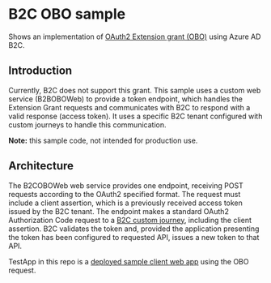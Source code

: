 # B2C OBO sample 
Shows an implementation of [OAuth2 Extension grant (OBO)](https://tools.ietf.org/html/rfc6749#section-4.5) using Azure AD B2C.

## Introduction
Currently, B2C does not support this grant. This sample uses a custom web service (B2BOBOWeb) to provide a token endpoint, which 
handles the Extension Grant requests and communicates with B2C to respond with a valid response (access token). It uses a specific B2C tenant
configured with custom journeys to handle this communication.

**Note:** this sample code, not intended for production use.

## Architecture
The B2COBOWeb web service provides one endpoint, receiving POST requests according to the OAuth2 specified format. 
The request must include a client assertion, which is a previously received access token issued by the B2C tenant.
The endpoint makes a
standard OAuth2 Authorization Code request to a [B2C custom journey](https://github.com/mrochon/b2cobo/blob/master/SocialAndLocalAccounts/obo.xml),
including the client assertion. B2C validates the token and, provided the application presenting the token
has been configured to requested API, issues a new token to that API.

TestApp in this repo is a [deployed sample client web app](https://b2cobotestapp.azurewebsites.net/) using the OBO request.

